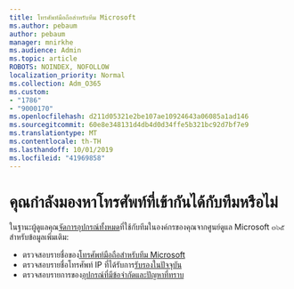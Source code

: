 ```yaml
---
title: โทรศัพท์มือถือสำหรับทีม Microsoft
ms.author: pebaum
author: pebaum
manager: mnirkhe
ms.audience: Admin
ms.topic: article
ROBOTS: NOINDEX, NOFOLLOW
localization_priority: Normal
ms.collection: Adm_O365
ms.custom:
- "1786"
- "9000170"
ms.openlocfilehash: d211d05321e2be107ae10924643a06085a1ad146
ms.sourcegitcommit: 60e8e348131d4db4d0d34ffe5b321bc92d7bf7e9
ms.translationtype: MT
ms.contentlocale: th-TH
ms.lasthandoff: 10/01/2019
ms.locfileid: "41969858"
---
```

# <a name="are-you-looking-for-phones-that-are-compatible-with-teams"></a>คุณกำลังมองหาโทรศัพท์ที่เข้ากันได้กับทีมหรือไม่

ในฐานะผู้ดูแลคุณ[จัดการอุปกรณ์ทั้งหมด](https://docs.microsoft.com/microsoftteams/device-management)ที่ใช้กับทีมในองค์กรของคุณจากศูนย์ดูแล Microsoft ๓๖๕ สำหรับข้อมูลเพิ่มเติม: 

- ตรวจสอบรายชื่อของ[โทรศัพท์มือถือสำหรับทีม Microsoft](https://docs.microsoft.com/microsoftteams/phones-for-teams) 
- ตรวจสอบรายชื่อโทรศัพท์ IP ที่ได้รับการ[รับรองในปัจจุบัน](https://docs.microsoft.com/microsoftteams/teams-ip-phones#currently-certified-ip-phones) 
- ตรวจสอบรายการของ[อุปกรณ์ที่มีข้อจำกัดและปัญหาที่ทราบ](https://support.office.com/article/control-calls-using-a-headset-in-teams-65d6e104-444d-4013-b8c2-f11317dd69a8) 